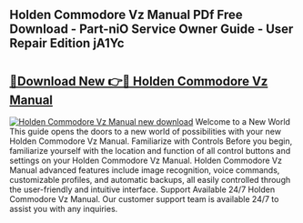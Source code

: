 ## Holden Commodore Vz Manual PDf Free Download - Part-niO Service Owner Guide - User Repair Edition jA1Yc

# <h2><a href="http://bc47257.oget.top/?id=Holden+Commodore+Vz+Manual">🔗Download New 👉🔴 Holden Commodore Vz Manual</a></h2>

[![Holden Commodore Vz Manual new download](https://i.imgur.com/5g1atiW.png)](http://bc47257.oget.top/?id=Holden+Commodore+Vz+Manual)
Welcome to a New World This guide opens the doors to a new world of possibilities with your new Holden Commodore Vz Manual. Familiarize with Controls Before you begin, familiarize yourself with the location and function of all control buttons and settings on your Holden Commodore Vz Manual. Holden Commodore Vz Manual advanced features include image recognition, voice commands, customizable profiles, and automatic backups, all easily controlled through the user-friendly and intuitive interface. Support Available 24/7 Holden Commodore Vz Manual. Our customer support team is available 24/7 to assist you with any inquiries.
